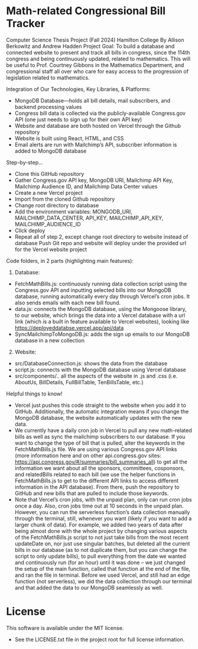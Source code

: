 # Math-related Congressional Bill Tracker
Computer Science Thesis Project (Fall 2024) Hamilton College
By Allison Berkowitz and Andrew Hadden
Project Goal: To build a database and connected website to present and track all bills in congress, since the 114th congress and being continuously updated, related to mathematics. This will be useful to Prof. Courtney Gibbons in the Mathematics Department, and congressional staff all over who care for easy access to the progression of legislation related to mathematics.

Integration of Our Technologies, Key Libraries, & Platforms:
- MongoDB Database—holds all bill details, mail subscribers, and backend processing values
- Congress bill data is collected via the publicly-available Congress.gov API (one just needs to sign up for their own API key)
- Website and database are both hosted on Vercel through the Github repository
- Website is built using React, HTML, and CSS
- Email alerts are run with Mailchimp’s API, subscriber information is added to MongoDB database

Step-by-step…
* Clone this GitHub repository
* Gather Congress.gov API key, MongoDB URI, Mailchimp API Key, Mailchimp Audience ID, and Mailchimp Data Center values
* Create a new Vercel project
* Import from the cloned Github repository
* Change root directory to database
* Add the environment variables: MONGODB_URI, MAILCHIMP_DATA_CENTER, API_KEY, MAILCHIMP_API_KEY, MAILCHIMP_AUDIENCE_ID
* Click deploy
* Repeat all of step 2, except change root directory to website instead of database
Push Git repo and website will deploy under the provided url for the Vercel website project

Code folders, in 2 parts (highlighting main features):
1. Database:
 * FetchMathBills.js: continuously running data collection script using the Congress.gov API and inputting selected bills into our MongoDB database, running automatically every day through Vercel’s cron jobs. It also sends emails with each new bill found.
 * data.js: connects the MongoDB database, using the Mongoose library, to our website, which brings the data into a Vercel database with a url link (which is a built in feature available to Vercel websites), looking like https://deployeddatabse.vercel.app/api/data  
 * SyncMailchimpToMongoDB.js: adds the sign up emails to our MongoDB database in a new collection

2. Website:
 * src/DatabaseConnection.js: shows the data from the database
 * script.js: connects with the MongoDB database using Vercel database
 * src/components/.. all the aspects of the website in .js and .css (i.e. AboutUs, BillDetails, FullBillTable, TenBillsTable, etc.)

Helpful things to know!
* Vercel just pushes this code straight to the website when you add it to GitHub. Additionally, the automatic integration means if you change the MongoDB database, the website automatically updates with the new data.
* We currently have a daily cron job in Vercel to pull any new math-related bills as well as sync the mailchimp subscribers to our database. If you want to change the type of bill that is pulled, alter the keywords in the FetchMathBills.js file. We are using various Congress.gov API links (more information here and on other api.congress.gov sites: https://api.congress.gov/#/summaries/bill_summaries_all) to get all the information we want about all the sponsors, committees, cosponsors, and relatedBills related to each bill (we use the helper functions in FetchMathBills.js to get to the different API links to access different information in the API database). From there, push the repository to GitHub and new bills that are pulled to include those keywords. 
* Note that Vercel’s cron jobs, with the unpaid plan, only can run cron jobs once a day. Also, cron jobs time out at 10 seconds in the unpaid plan. However, you can run the serverless function’s data collection manually through the terminal, still, whenever you want (likely if you want to add a larger chunk of data). For example, we added two years of data after being almost done with the whole project by changing various aspects of the FetchMathBills.js script to not just take bills from the most recent updateDate on, nor just use singular batches, but deleted all the current bills in our database (as to not duplicate them, but you can change the script to only update bills), to pull everything from the date we wanted and continuously run (for an hour) until it was done – we just changed the setup of the main function, called that function at the end of the file, and ran the file in terminal. Before we used Vercel, and still had an edge function (not serverless), we did the data collection through our terminal and that added the data to our MongoDB seamlessly as well.

# License
This software is available under the MIT license.
* See the LICENSE.txt file in the project root for full license information.

